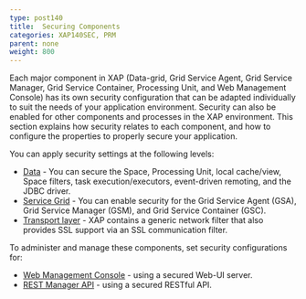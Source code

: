 ```yaml
---
type: post140
title:  Securing Components
categories: XAP140SEC, PRM
parent: none
weight: 800
---
```




Each major component in XAP (Data-grid, Grid Service Agent, Grid Service Manager, Grid Service Container, Processing Unit, and Web Management Console) 
has its own security configuration that can be adapted individually to suit the needs of your application environment. 
Security can also be enabled for other components and processes in the XAP environment. 
This section explains how security relates to each component, and how to configure the properties to properly secure your application.

You can apply security settings at the following levels:

- [Data](./securing-your-data.html) - You can secure the Space, Processing Unit, local cache/view, Space filters, task execution/executors, event-driven remoting, and the JDBC driver.
- [Service Grid](./securing-the-grid-services.html) - You can enable security for the Grid Service Agent (GSA), Grid Service Manager (GSM), and Grid Service Container (GSC).
- [Transport layer](./securing-the-transport-layer-using-ssl.html) - XAP contains a generic network filter that also provides SSL support via an SSL communication filter.

To administer and manage these components, set security configurations for:

- [Web Management Console](../admin/tools-web-ui.html#security) - using a secured Web-UI server.
- [REST Manager API](../admin/admin-rest-manager-api.html#security) - using a secured RESTful API.

